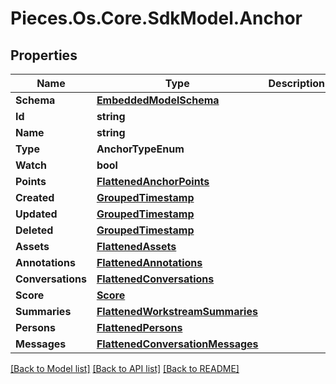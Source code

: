 # Pieces.Os.Core.SdkModel.Anchor

## Properties

Name | Type | Description | Notes
------------ | ------------- | ------------- | -------------
**Schema** | [**EmbeddedModelSchema**](EmbeddedModelSchema.md) |  | [optional] 
**Id** | **string** |  | 
**Name** | **string** |  | [optional] 
**Type** | **AnchorTypeEnum** |  | 
**Watch** | **bool** |  | [optional] 
**Points** | [**FlattenedAnchorPoints**](FlattenedAnchorPoints.md) |  | 
**Created** | [**GroupedTimestamp**](GroupedTimestamp.md) |  | 
**Updated** | [**GroupedTimestamp**](GroupedTimestamp.md) |  | 
**Deleted** | [**GroupedTimestamp**](GroupedTimestamp.md) |  | [optional] 
**Assets** | [**FlattenedAssets**](FlattenedAssets.md) |  | [optional] 
**Annotations** | [**FlattenedAnnotations**](FlattenedAnnotations.md) |  | [optional] 
**Conversations** | [**FlattenedConversations**](FlattenedConversations.md) |  | [optional] 
**Score** | [**Score**](Score.md) |  | [optional] 
**Summaries** | [**FlattenedWorkstreamSummaries**](FlattenedWorkstreamSummaries.md) |  | [optional] 
**Persons** | [**FlattenedPersons**](FlattenedPersons.md) |  | [optional] 
**Messages** | [**FlattenedConversationMessages**](FlattenedConversationMessages.md) |  | [optional] 

[[Back to Model list]](../README.md#documentation-for-models) [[Back to API list]](../README.md#documentation-for-api-endpoints) [[Back to README]](../README.md)

